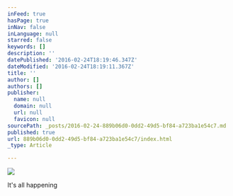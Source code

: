 ```yaml
---
inFeed: true
hasPage: true
inNav: false
inLanguage: null
starred: false
keywords: []
description: ''
datePublished: '2016-02-24T18:19:46.347Z'
dateModified: '2016-02-24T18:19:11.367Z'
title: ''
author: []
authors: []
publisher:
  name: null
  domain: null
  url: null
  favicon: null
sourcePath: _posts/2016-02-24-889b06d0-0dd2-49d5-bf84-a723ba1e54c7.md
published: true
url: 889b06d0-0dd2-49d5-bf84-a723ba1e54c7/index.html
_type: Article

---
```

![](https://the-grid-user-content.s3-us-west-2.amazonaws.com/b15b0d62-db0d-416f-96dd-b56b50b29048.jpg)

It's all happening